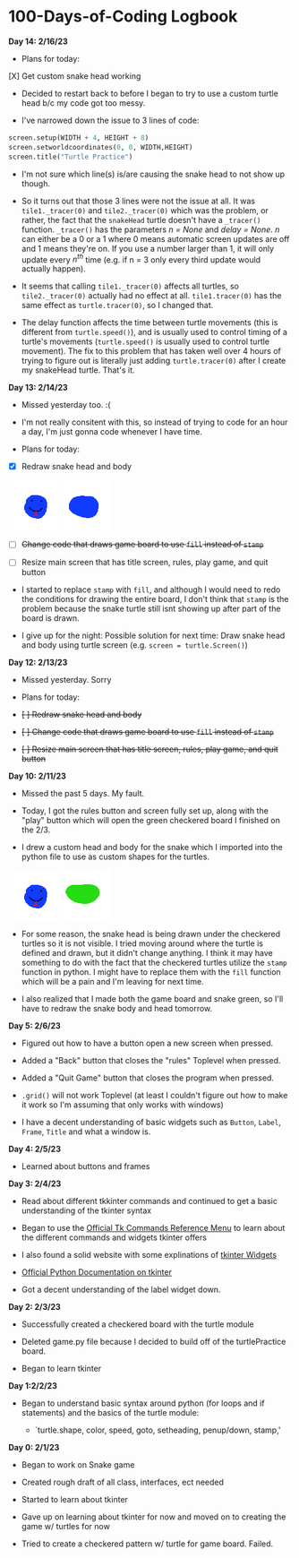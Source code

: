 # 100-Days-of-Coding Logbook

**Day 14: 2/16/23**

- Plans for today:

[X] Get custom snake head working

- Decided to restart back to before I began to try to use a custom turtle head b/c my code got too messy.

- I've narrowed down the issue to 3 lines of code:

```Python
screen.setup(WIDTH + 4, HEIGHT + 8) 
screen.setworldcoordinates(0, 0, WIDTH,HEIGHT)
screen.title("Turtle Practice") 
```

- I'm not sure which line(s) is/are causing the snake head to not show up though.

- So it turns out that those 3 lines were not the issue at all. It was `tile1._tracer(0)` and `tile2._tracer(0)` which was the problem, or rather, the fact that the `snakeHead` turtle doesn't have a `_tracer()` function. `_tracer()` has the parameters *n = None* and *delay = None*. *n* can either be a 0 or a 1 where 0 means automatic screen updates are off and 1 means they're on. If you use a number larger than 1, it will only update every $n^{th}$ time (e.g. if n = 3 only every third update would actually happen).

- It seems that calling `tile1._tracer(0)` affects all turtles, so `tile2._tracer(0)` actually had no effect at all. `tile1.tracer(0)` has the same effect as `turtle.tracer(0)`, so I changed that.

- The delay function affects the time between turtle movements (this is different from `turtle.speed()`), and is usually used to control timing of a turtle's movements (`turtle.speed()` is usually used to control turtle movement). The fix to this problem that has taken well over 4 hours of trying to figure out is literally just adding `turtle.tracer(0)` after I create my snakeHead turtle. That's it.

**Day 13: 2/14/23**

- Missed yesterday too. :(

- I'm not really consitent with this, so instead of trying to code for an hour a day, I'm just gonna code whenever I have time.

- Plans for today:

- [X] Redraw snake head and body

![This is the head](/snake/snake_head.gif "Snake Head")
![This is the body](/snake/snake_body.gif "Snake Body")

- [ ] ~~Change code that draws game board to use `fill` instead of `stamp`~~

- [ ] Resize main screen that has title screen, rules, play game, and quit button

- I started to replace `stamp` with `fill`, and although I would need to redo the conditions for drawing the entire board, I don't think that `stamp` is the problem because the snake turtle still isnt showing up after part of the board is drawn.

- I give up for the night: Possible solution for next time: Draw snake head and body using turtle screen (e.g. `screen = turtle.Screen()`)

**Day 12: 2/13/23**

- Missed yesterday. Sorry

- Plans for today:

- ~~[ ] Redraw snake head and body~~

- ~~[ ] Change code that draws game board to use `fill` instead of `stamp`~~

- ~~[ ] Resize main screen that has title screen, rules, play game, and quit button~~

**Day 10: 2/11/23**

- Missed the past 5 days. My fault.

- Today, I got the rules button and screen fully set up, along with the "play" button which will open the green checkered board I finished on the 2/3.

- I drew a custom head and body for the snake which I imported into the python file to use as custom shapes for the turtles.

![This is the head](/snake_head.gif)
![This is the body](/snake_body.gif)

- For some reason, the snake head is being drawn under the checkered turtles so it is not visible. I tried moving around where the turtle is defined and drawn, but it didn't change anything. I think it may have something to do with the fact that the checkered turtles utilize the `stamp` function in python. I might have to replace them with the `fill` function which will be a pain and I'm leaving for next time.

- I also realized that I made both the game board and snake green, so I'll have to redraw the snake body and head tomorrow.

**Day 5: 2/6/23**

- Figured out how to have a button open a new screen when pressed.

- Added a "Back" button that closes the "rules" Toplevel when pressed.

- Added a "Quit Game" button that closes the program when pressed.

- `.grid()` will not work Toplevel (at least I couldn't figure out how to make it work so I'm assuming that only works with windows)

- I have a decent understanding of basic widgets such as `Button`, `Label`, `Frame`, `Title` and what a window is.

**Day 4: 2/5/23**

- Learned about buttons and frames

**Day 3: 2/4/23**

- Read about different tkkinter commands and continued to get a basic understanding of the tkinter syntax

- Began to use the [Official Tk Commands Reference Menu](https://www.tcl.tk/man/tcl8.6/TkCmd/contents.html) to learn about the different commands and widgets tkinter offers

- I also found a solid website with some explinations of [tkinter Widgets](https://www.studytonight.com/tkinter)

- [Official Python Documentation on tkinter](https://docs.python.org/3/library/tkinter.html)

- Got a decent understanding of the label widget down.

**Day 2: 2/3/23**

- Successfully created a checkered board with the turtle module

- Deleted game.py file because I decided to build off of the turtlePractice board.

- Began to learn tkinter

**Day 1:2/2/23**

- Began to understand basic syntax around python (for loops and if statements) and the basics of the turtle module:

  - `turtle.shape, color, speed, goto, setheading, penup/down, stamp,'

 **Day 0: 2/1/23**

- Began to work on Snake game
- Created rough draft of all class, interfaces, ect needed
- Started to learn about tkinter

- Gave up on learning about tkinter for now and moved on to creating the game w/ turtles for now
- Tried to create a checkered pattern w/ turtle for game board. Failed.
